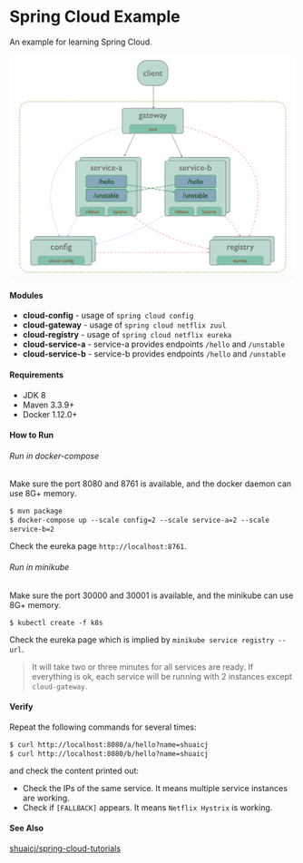 # Spring Cloud Example

An example for learning Spring Cloud.

![Overview](overview.png?raw=true "Overview")

#### Modules
- **cloud-config** - usage of `spring cloud config`
- **cloud-gateway** - usage of `spring cloud netflix zuul`
- **cloud-registry** - usage of `spring cloud netflix eureka`
- **cloud-service-a** - service-a provides endpoints `/hello` and `/unstable`
- **cloud-service-b** - service-b provides endpoints `/hello` and `/unstable`

#### Requirements
- JDK 8
- Maven 3.3.9+
- Docker 1.12.0+

#### How to Run

###### Run in docker-compose
Make sure the port 8080 and 8761 is available, and the docker daemon can use 8G+ memory.
```
$ mvn package
$ docker-compose up --scale config=2 --scale service-a=2 --scale service-b=2
```
Check the eureka page `http://localhost:8761`.

###### Run in minikube
Make sure the port 30000 and 30001 is available, and the minikube can use 8G+ memory.
```
$ kubectl create -f k8s
```
Check the eureka page which is implied by `minikube service registry --url`.

> It will take two or three minutes for all services are ready.
> If everything is ok, each service will be running with 2 instances except `cloud-gateway`.

#### Verify
Repeat the following commands for several times:
```
$ curl http://localhost:8080/a/hello?name=shuaicj
$ curl http://localhost:8080/b/hello?name=shuaicj
```
and check the content printed out:
- Check the IPs of the same service. It means multiple service instances are working.
- Check if `[FALLBACK]` appears. It means `Netflix Hystrix` is working.

#### See Also
[shuaicj/spring-cloud-tutorials](https://github.com/shuaicj/spring-cloud-tutorials)
